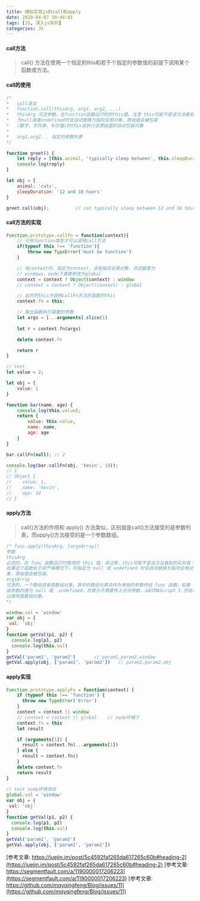 ```yaml
---
title: 模拟实现js的call和apply
date: 2020-04-07 10:46:01
tags: [JS, 深入js系列]
categories: JS
---
```


####  call方法

> call() 方法在使用一个指定的this和若干个指定的参数值的前提下调用某个函数或方法。

<!--more-->

#### call的使用
```js
/* 
*   call语法  
*   function.call(thisArg, arg1, arg2, ...)
*   thisArg 可选参数，在function函数运行时的this值。注意 this可能不是该方法看到的实际值：如果这个函数处于非严格模式，则指定
*   为null或者undefined时会自动替换为指向全局对象，原始值会被包装
*   (数字，字符串，布尔值)的this会执行该原始值的自动包装对象
*   
*   arg1,arg2... 指定的参数列表
*/

function greet() {
    let reply = [this.animal, 'typically sleep between', this.sleepDuration].join(' ')
    console.log(reply)
}

let obj = {
    animal: 'cats',
    sleepDuration: '12 and 16 huors'
}

greet.call(obj);          // cat typically sleep between 12 and 16 hours
```

#### call方法的实现
```js
Function.prototype.callFn = function(context){
    // 只有function类型才可以调用call方法
    if(typeof this !== 'function'){
        throw new TypeError('must be function')
    }

    // 有context时，指定为context，没有指向全局对象，浏览器里为
    // windows，node下需要修改为global
    context = context ? Object(context) : window
    // context = context ? Object(context) : global

    // 此时的this为调用callFn方法的函数的this 
    context.fn = this;

    // 取出函数执行需要的参数
    let args = [...arguments].slice(1)
    
    let r = context.fn(args)

    delete context.fn

    return r
}

// test
let value = 2;

let obj = {
    value: 1
}

function bar(name, age) {
    console.log(this.value);
    return {
        value: this.value,
        name: name,
        age: age
    }
}

bar.callFn(null); // 2

console.log(bar.callFn(obj, 'kevin', 18));
// 1
// Object {
//    value: 1,
//    name: 'kevin',
//    age: 18
// }
```

#### apply方法

> call()方法的作用和 apply() 方法类似，区别就是call()方法接受的是参数列表，而apply()方法接受的是一个参数数组。

```js
/* func.apply(thisArg, [argsArray])
参数
thisArg
必选的。在 func 函数运行时使用的 this 值。请注意，this可能不是该方法看到的实际值：
如果这个函数处于非严格模式下，则指定为 null 或 undefined 时会自动替换为指向全局对
象，原始值会被包装。
argsArray
可选的。一个数组或者类数组对象，其中的数组元素将作为单独的参数传给 func 函数。如果
该参数的值为 null 或  undefined，则表示不需要传入任何参数。从ECMAScript 5 开始可
以使用类数组对象。
*/

window.val = 'window'
var obj = {
 val: 'obj'
}
function getVal(p1, p2) {
  console.log(p1, p2)
  console.log(this.val)
}
getVal('param1', 'param2')       // param1,param2,window
getVal.apply(obj, ['param1', 'param2'])   // param1,param2,obj
```

#### apply实现
```js
Function.prototype.applyFn = function(context) {
    if (typeof this !== 'function') {
      throw new TypeError('Error')
    }
    context = context || window
    // context = context || global    // node环境下
    context.fn = this
    let result

    if (arguments[1]) {
      result = context.fn(...arguments[1])
    } else {
      result = context.fn()
    }
    delete context.fn
    return result
}
  
// test node环境测试
global.val = 'window'
var obj = {
 val: 'obj'
}
function getVal(p1, p2) {
  console.log(p1, p2)
  console.log(this.val)
}
getVal('param1', 'param2') 
getVal.apply(obj, ['param1', 'param2'])
```

[参考文章: https://juejin.im/post/5c4592faf265da617265c60b#heading-2](https://juejin.im/post/5c4592faf265da617265c60b#heading-2)
[参考文章: https://segmentfault.com/a/1190000017206223](https://segmentfault.com/a/1190000017206223)
[参考文章: https://github.com/mqyqingfeng/Blog/issues/11](https://github.com/mqyqingfeng/Blog/issues/11)
